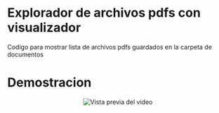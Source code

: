 # Explorador de archivos pdfs con visualizador 
Codigo para mostrar lista de archivos pdfs guardados en la carpeta de documentos 
# Demostracion
<p align="center">
  <img src="./demo/files_pdfs.gif" alt="Vista previa del video" />
</p>



